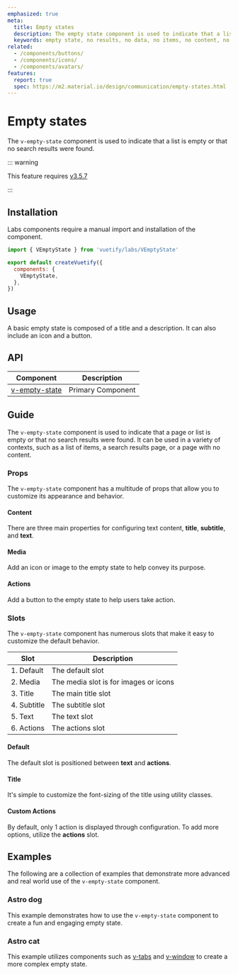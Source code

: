 ```yaml
---
emphasized: true
meta:
  title: Empty states
  description: The empty state component is used to indicate that a list is empty or that no search results were found.
  keywords: empty state, no results, no data, no items, no content, no records, no information, no search results
related:
  - /components/buttons/
  - /components/icons/
  - /components/avatars/
features:
  report: true
  spec: https://m2.material.io/design/communication/empty-states.html
---
```


# Empty states

The `v-empty-state` component is used to indicate that a list is empty or that no search results were found.

<PageFeatures />

::: warning

This feature requires [v3.5.7](/getting-started/release-notes/?version=v3.5.7)

:::

## Installation

Labs components require a manual import and installation of the component.

```js { resource="src/plugins/vuetify.js" }
import { VEmptyState } from 'vuetify/labs/VEmptyState'

export default createVuetify({
  components: {
    VEmptyState,
  },
})
```

## Usage

A basic empty state is composed of a title and a description. It can also include an icon and a button.

<ExamplesUsage name="v-empty-state" />

<PromotedEntry />

## API

| Component | Description |
| - | - |
| [v-empty-state](/api/v-empty-state/) | Primary Component |

<ApiInline hide-links />

## Guide

The `v-empty-state` component is used to indicate that a page or list is empty or that no search results were found. It can be used in a variety of contexts, such as a list of items, a search results page, or a page with no content.

### Props

The `v-empty-state` component has a multitude of props that allow you to customize its appearance and behavior.

#### Content

There are three main properties for configuring text content, **title**, **subtitle**, and **text**.

<ExamplesExample file="v-empty-state/prop-content" />

#### Media

Add an icon or image to the empty state to help convey its purpose.

<ExamplesExample file="v-empty-state/prop-media" />

#### Actions

Add a button to the empty state to help users take action.

<ExamplesExample file="v-empty-state/prop-actions" />

### Slots

The `v-empty-state` component has numerous slots that make it easy to customize the default behavior.

| Slot | Description |
| - | - |
| 1. Default | The default slot |
| 2. Media | The media slot is for images or icons |
| 3. Title | The main title slot |
| 4. Subtitle | The subtitle slot |
| 5. Text | The text slot |
| 6. Actions | The actions slot |

#### Default

The default slot is positioned between **text** and **actions**.

<ExamplesExample file="v-empty-state/slot-default" />

#### Title

It's simple to customize the font-sizing of the title using utility classes.

<ExamplesExample file="v-empty-state/slot-title" />

#### Custom Actions

By default, only 1 action is displayed through configuration. To add more options, utilize the **actions** slot.

<ExamplesExample file="v-empty-state/slot-actions" />

## Examples

The following are a collection of examples that demonstrate more advanced and real world use of the `v-empty-state` component.

### Astro dog

This example demonstrates how to use the `v-empty-state` component to create a fun and engaging empty state.

<ExamplesExample file="v-empty-state/misc-astro-dog" />

### Astro cat

This example utilizes components such as [v-tabs](/components/tabs/) and [v-window](/components/windows/) to create a more complex empty state.

<ExamplesExample file="v-empty-state/misc-astro-cat" />
